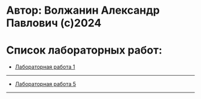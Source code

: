 # Автор: Волжанин Александр Павлович (с)2024

# Список лабораторных работ:

- [Лабораторная работа 1](https://github.com/m4deme1ns4ne/PROGRAMMING-3-sem/tree/main/1%20Лабораторная%20работа)


---
- [Лабораторная работа 5]([https://github.com/m4deme1ns4ne/PROGRAMMING-3-sem/tree/main/1%20Лабораторная%20работа](https://github.com/m4deme1ns4ne/PROGRAMMING-3-SEM/tree/main/Лабараторная%20работа%205)https://github.com/m4deme1ns4ne/PROGRAMMING-3-SEM/tree/main/Лабараторная%20работа%205)


---
